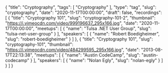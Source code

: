 {
  "title": "Cryptography",
  "tags": [
    "Cryptography"
  ],
  "type": "tag",
  "slug": "cryptography",
  "date": "2020-11-17T00:00:00",
  "draft": false,
  "recordings": [
    {
      "title": "Cryptography 101",
      "slug": "cryptography-101-2",
      "thumbnail": "https://i.vimeocdn.com/video/999196637_295x166.jpg",
      "date": "2020-11-17T00:00:00",
      "meetups": [
        {
          "name": "Tulsa .NET User Group",
          "slug": "tulsa-net-user-group"
        }
      ],
      "speakers": [
        {
          "name": "Robert Boedigheimer",
          "slug": "robert-boedigheimer"
        }
      ]
    },
    {
      "title": "Cryptography 101",
      "slug": "cryptography-101",
      "thumbnail": "https://i.vimeocdn.com/video/484299595_295x166.jpg",
      "date": "2013-08-17T22:13:38",
      "meetups": [
        {
          "name": "Austin CodeCamp",
          "slug": "austin-codecamp"
        }
      ],
      "speakers": [
        {
          "name": "Nolan Egly",
          "slug": "nolan-egly"
        }
      ]
    }
  ]
}